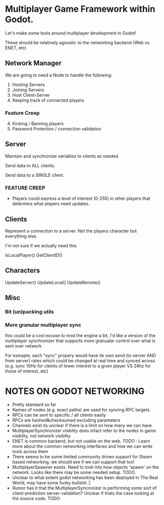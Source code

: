 # Multiplayer Game Framework within Godot.
Let's make some tools around multiplayer development in Godot!

These should be relatively agnostic to the networking backend (Web vs ENET, etc)

## Network Manager
We are going to need a Node to handle the following:
1) Hosting Servers
2) Joining Servers
3) Host Client-Server
3) Keeping track of connected players

### Feature Creep
4) Kicking / Banning players
5) Password Protection / connection validation

## Server
Maintain and synchronize variables to clients as needed. 

Send data to ALL clients.

Send data to a SINGLE client.

### FEATURE CREEP
* Players could express a level of interest (0-255) in other players that determins what players need updates.

## Clients
Represent a connection to a server. Not the players character but everything else.

I'm not sure if we actually need this

IsLocalPlayer()
GetClientID()

## Characters

UpdateServer()
UpdateLocal()
UpdateRemote()

## Misc

### Bit (un)packing utils

### More granular multiplayer sync
this could be a cool excuse to mod the engine a bit, I'd like a version of the multiplayer synchronizer that supports more granualar control over what is sent over network.

For exmaple, each "sync" propery would have its own send (to server AND from server) rates which could be changed at real time and synced across (e.g. sync 10Hz for cleints of lower interest to a given player VS 24hz for those of interest, etc) 



# NOTES ON GODOT NETWORKING
- Pretty standard so far
- Names of nodes (e.g. exact paths) are used for syncing RPC targets
- RPCs can be sent to specific / all clients easily
- RPCs are hashed&checksumed excluding parameters
- Channels exist its unclear if there is a limit on how many we can have
- MultiplayerSynchronizer visiblity does infact refer to the nodes in game visiblity, not network visiblity
- ENET is common backend, but not usable on the web. TODO : Learn more about the common networking interfaces and how we can write tools across them
- There seems to be some limited community driven support for Steam based networking, we should see if we can support that too!
- MultiplayerSpawner exists. Need to look into how objects 'spawn' on the network. Looks like there may be some needed setup. TODO.
- Unclear to what extent godot networking has been deployed in The Real World, may have some funky bullshit :|
- Rumor has it that the MultiplayerSyncronizer is performing some sort of client-prediction server-validation? Unclear if thats the case looking at the source code. TODO